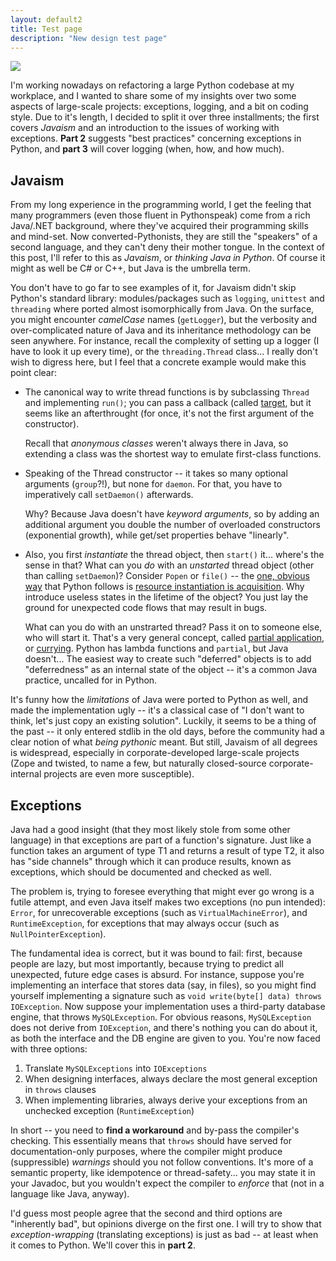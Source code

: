 ```yaml
---
layout: default2
title: Test page
description: "New design test page"
---
```


<img src="http://tomerfiliba.com/static/res/2012-07-03-no-java.png" class="blog_post_image" />

I'm working nowadays on refactoring a large Python codebase at my workplace, and I wanted to share 
some of my insights over two some aspects of large-scale projects: exceptions, logging, and 
a bit on coding style. Due to it's length, I decided to split it over three installments; the first 
covers *Javaism* and an introduction to the issues of working with exceptions. **Part 2** suggests
"best practices" concerning exceptions in Python, and **part 3** will cover logging (when, how, 
and how much).

## Javaism ##

From my long experience in the programming world, I get the feeling that many programmers
(even those fluent in Pythonspeak) come from a rich Java/.NET background, where they've acquired 
their programming skills and mind-set. Now converted-Pythonists, they are still the "speakers" 
of a second language, and they can't deny their mother tongue. In the context of this post, I'll 
refer to this as *Javaism*, or *thinking Java in Python*. Of course it might as well be C# or C++, 
but Java is the umbrella term.

You don't have to go far to see examples of it, for Javaism didn't skip Python's standard library: 
modules/packages such as ``logging``, ``unittest`` and ``threading`` where ported almost 
isomorphically from Java. On the surface, you might encounter *camelCase* names (``getLogger``), 
but the verbosity and over-complicated nature of Java and its inheritance methodology can be seen 
anywhere. For instance, recall the complexity of setting up a logger (I have to look it up every 
time), or the ``threading.Thread`` class... I really don't wish to digress here, but I feel that a 
concrete example would make this point clear:

* The canonical way to write thread functions is by subclassing ``Thread`` and implementing 
  ``run()``; you can pass a callback (called 
  [target](http://docs.oracle.com/javase/6/docs/api/java/lang/Thread.html#Thread(java.lang.Runnable)),
  but it seems like an afterthrought (for once, it's not the first argument of the constructor).
  
  Recall that *anonymous classes* weren't always there in Java, so extending a class was the 
  shortest way to emulate first-class functions.
  
* Speaking of the Thread constructor -- it takes so many optional arguments (``group``?!),
  but none for ``daemon``. For that, you have to imperatively call ``setDaemon()`` afterwards.
  
  Why? Because Java doesn't have *keyword arguments*, so by adding an additional argument you 
  double the number of overloaded constructors (exponential growth), while get/set properties 
  behave "linearly". 
  
* Also, you first *instantiate* the thread object, then ``start()`` it... where's the sense in that?
  What can you *do* with an *unstarted* thread object (other than calling ``setDaemon``)? 
  Consider ``Popen`` or ``file()`` -- the [one, obvious way](http://www.python.org/dev/peps/pep-0020/)
  that Python follows is [resource instantiation is acquisition](http://en.wikipedia.org/wiki/Resource_Acquisition_Is_Initialization).
  Why introduce useless states in the lifetime of the object? You just lay the ground for 
  unexpected code flows that may result in bugs. 
  
  What can you do with an unstrarted thread? Pass it on to someone else, who will start it. That's
  a very general concept, called [partial application](http://docs.python.org/library/functools.html#functools.partial),
  or [currying](http://en.wikipedia.org/wiki/Currying). Python has lambda functions and ``partial``, 
  but Java doesn't... The easiest way to create such "deferred" objects is to add "deferredness" 
  as an internal state of the object -- it's a common Java practice, uncalled for in Python.

It's funny how the *limitations* of Java were ported to Python as well, and made the implementation
ugly -- it's a classical case of "I don't want to think, let's just copy an existing solution".
Luckily, it seems to be a thing of the past -- it only entered stdlib in the old days, before the 
community had a clear notion of what *being pythonic* meant. But still, Javaism of all degrees is 
widespread, especially in corporate-developed large-scale projects (Zope and twisted, to name a 
few, but naturally closed-source corporate-internal projects are even more susceptible).

## Exceptions ##

Java had a good insight (that they most likely stole from some other language) in that exceptions 
are part of a function's signature. Just like a function takes an argument of type T1 and returns a 
result of type T2, it also has "side channels" through which it can produce results, known
as exceptions, which should be documented and checked as well. 

The problem is, trying to foresee everything that might ever go wrong is a futile attempt, and 
even Java itself makes two exceptions (no pun intended): ``Error``, for unrecoverable exceptions 
(such as ``VirtualMachineError``), and ``RuntimeException``, for exceptions that may always occur 
(such as ``NullPointerException``). 

The fundamental idea is correct, but it was bound to fail: first, because people are lazy,
but most importantly, because trying to predict all unexpected, future edge cases is absurd. 
For instance, suppose you're implementing an interface that stores data (say, in files), so you 
might find yourself implementing a signature such as ``void write(byte[] data) throws IOException``.
Now suppose your implementation uses a third-party database engine, that throws ``MySQLException``.
For obvious reasons, ``MySQLException`` does not derive from ``IOException``, and there's nothing
you can do about it, as both the interface and the DB engine are given to you. You're now faced 
with three options:

1. Translate ``MySQLExceptions`` into ``IOExceptions``
2. When designing interfaces, always declare the most general exception in ``throws`` clauses
3. When implementing libraries, always derive your exceptions from an unchecked exception 
   (``RuntimeException``)

In short -- you need to **find a workaround** and by-pass the compiler's checking. This 
essentially means that ``throws`` should have served for documentation-only purposes, where the 
compiler might produce (suppressible) *warnings* should you not follow conventions. It's more of 
a semantic property, like idempotence or thread-safety... you may state it in your Javadoc, 
but you wouldn't expect the compiler to *enforce* that (not in a language like Java, anyway).

I'd guess most people agree that the second and third options are "inherently bad", but opinions
diverge on the first one. I will try to show that *exception-wrapping* (translating exceptions) 
is just as bad -- at least when it comes to Python. We'll cover this in **part 2**.
